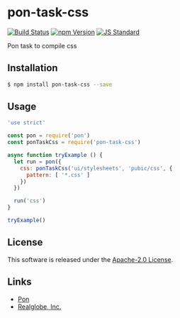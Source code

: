 pon-task-css
==========

<!---
This file is generated by ape-tmpl. Do not update manually.
--->

<!-- Badge Start -->
<a name="badges"></a>

[![Build Status][bd_travis_com_shield_url]][bd_travis_com_url]
[![npm Version][bd_npm_shield_url]][bd_npm_url]
[![JS Standard][bd_standard_shield_url]][bd_standard_url]

[bd_repo_url]: https://github.com/realglobe-Inc/pon-task-css
[bd_travis_url]: http://travis-ci.org/realglobe-Inc/pon-task-css
[bd_travis_shield_url]: http://img.shields.io/travis/realglobe-Inc/pon-task-css.svg?style=flat
[bd_travis_com_url]: http://travis-ci.com/realglobe-Inc/pon-task-css
[bd_travis_com_shield_url]: https://api.travis-ci.com/realglobe-Inc/pon-task-css.svg?token=aeFzCpBZebyaRijpCFmm
[bd_license_url]: https://github.com/realglobe-Inc/pon-task-css/blob/master/LICENSE
[bd_codeclimate_url]: http://codeclimate.com/github/realglobe-Inc/pon-task-css
[bd_codeclimate_shield_url]: http://img.shields.io/codeclimate/github/realglobe-Inc/pon-task-css.svg?style=flat
[bd_codeclimate_coverage_shield_url]: http://img.shields.io/codeclimate/coverage/github/realglobe-Inc/pon-task-css.svg?style=flat
[bd_gemnasium_url]: https://gemnasium.com/realglobe-Inc/pon-task-css
[bd_gemnasium_shield_url]: https://gemnasium.com/realglobe-Inc/pon-task-css.svg
[bd_npm_url]: http://www.npmjs.org/package/pon-task-css
[bd_npm_shield_url]: http://img.shields.io/npm/v/pon-task-css.svg?style=flat
[bd_standard_url]: http://standardjs.com/
[bd_standard_shield_url]: https://img.shields.io/badge/code%20style-standard-brightgreen.svg

<!-- Badge End -->


<!-- Description Start -->
<a name="description"></a>

Pon task to compile css

<!-- Description End -->


<!-- Overview Start -->
<a name="overview"></a>



<!-- Overview End -->


<!-- Sections Start -->
<a name="sections"></a>

<!-- Section from "doc/guides/01.Installation.md.hbs" Start -->

<a name="section-doc-guides-01-installation-md"></a>

Installation
-----

```bash
$ npm install pon-task-css --save
```


<!-- Section from "doc/guides/01.Installation.md.hbs" End -->

<!-- Section from "doc/guides/02.Usage.md.hbs" Start -->

<a name="section-doc-guides-02-usage-md"></a>

Usage
---------

```javascript
'use strict'

const pon = require('pon')
const ponTaskCss = require('pon-task-css')

async function tryExample () {
  let run = pon({
    css: ponTaskCss('ui/stylesheets', 'pubic/css', {
      pattern: [ '*.css' ]
    })
  })

  run('css')
}

tryExample()

```


<!-- Section from "doc/guides/02.Usage.md.hbs" End -->


<!-- Sections Start -->


<!-- LICENSE Start -->
<a name="license"></a>

License
-------
This software is released under the [Apache-2.0 License](https://github.com/realglobe-Inc/pon-task-css/blob/master/LICENSE).

<!-- LICENSE End -->


<!-- Links Start -->
<a name="links"></a>

Links
------

+ [Pon][pon_url]
+ [Realglobe, Inc.][realglobe,_inc__url]

[pon_url]: https://github.com/realglobe-Inc/pon
[realglobe,_inc__url]: http://realglobe.jp

<!-- Links End -->
